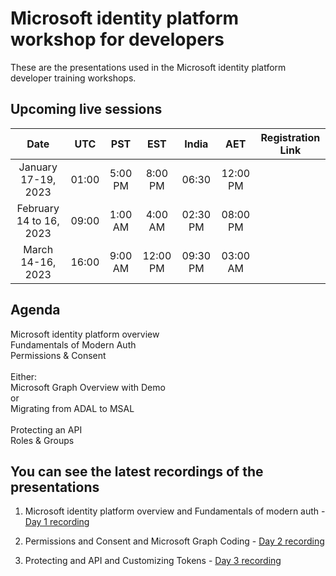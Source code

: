 # Microsoft identity platform workshop for developers

These are the presentations used in the Microsoft identity platform developer training workshops. 

## Upcoming live sessions  

**Date**|**UTC**|**PST**|**EST**|**India**|**AET**|**Registration Link**
:-----:|:-----:|:-----:|:-----:|:-----:|:-----:|:-----:
January 17-19, 2023|01:00|5:00 PM|8:00 PM|06:30|12:00 PM
February 14 to 16, 2023|09:00|1:00 AM|4:00 AM|02:30 PM|08:00 PM
March 14-16, 2023|16:00|9:00 AM|12:00 PM|09:30 PM|03:00 AM

## Agenda

Microsoft identity platform overview<br>
Fundamentals of Modern Auth<br>
Permissions & Consent<br>
<br>
Either:<br> 
    Microsoft Graph Overview with Demo<br>
or<br>
    Migrating from ADAL to MSAL<br>
<br>
Protecting an API<br>
Roles & Groups<br>

## You can see the latest recordings of the presentations

1. Microsoft identity platform overview and Fundamentals of modern auth - [Day 1 recording](https://www.youtube.com/watch?v=0sb-1q4Q0s0)

2. Permissions and Consent and Microsoft Graph Coding  - [Day 2 recording](https://www.youtube.com/watch?v=4zwOBIOF5MU) 

3. Protecting and API and Customizing Tokens - [Day 3 recording](https://www.youtube.com/watch?v=hKzdZMB6YN8)

